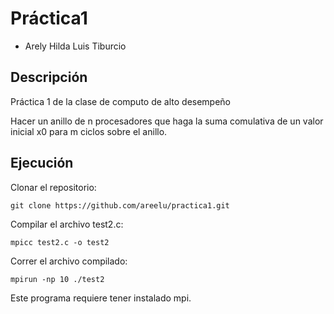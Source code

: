 # Práctica1

- Arely Hilda Luis Tiburcio

## Descripción

Práctica 1 de la clase de computo de alto desempeño

Hacer un anillo de n procesadores que haga la suma comulativa de un valor inicial x0 para m ciclos sobre el anillo.

## Ejecución

Clonar el repositorio:

```text
git clone https://github.com/areelu/practica1.git
```
Compilar el archivo test2.c:

```text
mpicc test2.c -o test2
```
Correr el archivo compilado:

```text
mpirun -np 10 ./test2
```

Este programa requiere tener instalado mpi.
